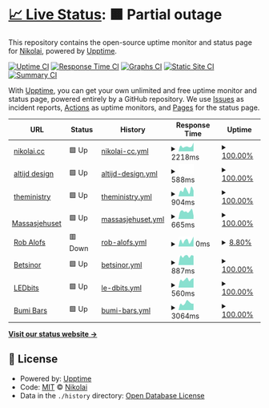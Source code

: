 # [📈 Live Status](https://nikolai-cc.github.io/upp): <!--live status--> **🟧 Partial outage**

This repository contains the open-source uptime monitor and status page for [Nikolai](http://nikolai.cc), powered by [Upptime](https://github.com/upptime/upptime).

[![Uptime CI](https://github.com/nikolai-cc/upp/workflows/Uptime%20CI/badge.svg)](https://github.com/nikolai-cc/upp/actions?query=workflow%3A%22Uptime+CI%22)
[![Response Time CI](https://github.com/nikolai-cc/upp/workflows/Response%20Time%20CI/badge.svg)](https://github.com/nikolai-cc/upp/actions?query=workflow%3A%22Response+Time+CI%22)
[![Graphs CI](https://github.com/nikolai-cc/upp/workflows/Graphs%20CI/badge.svg)](https://github.com/nikolai-cc/upp/actions?query=workflow%3A%22Graphs+CI%22)
[![Static Site CI](https://github.com/nikolai-cc/upp/workflows/Static%20Site%20CI/badge.svg)](https://github.com/nikolai-cc/upp/actions?query=workflow%3A%22Static+Site+CI%22)
[![Summary CI](https://github.com/nikolai-cc/upp/workflows/Summary%20CI/badge.svg)](https://github.com/nikolai-cc/upp/actions?query=workflow%3A%22Summary+CI%22)

With [Upptime](https://upptime.js.org), you can get your own unlimited and free uptime monitor and status page, powered entirely by a GitHub repository. We use [Issues](https://github.com/nikolai-cc/upp/issues) as incident reports, [Actions](https://github.com/nikolai-cc/upp/actions) as uptime monitors, and [Pages](https://nikolai-cc.github.io/upp) for the status page.

<!--start: status pages-->
<!-- This summary is generated by Upptime (https://github.com/upptime/upptime) -->
<!-- Do not edit this manually, your changes will be overwritten -->
<!-- prettier-ignore -->
| URL | Status | History | Response Time | Uptime |
| --- | ------ | ------- | ------------- | ------ |
| <img alt="" src="https://favicons.githubusercontent.com/www.nikolai.cc" height="13"> [nikolai.cc](https://www.nikolai.cc) | 🟩 Up | [nikolai-cc.yml](https://github.com/nikolai-cc/upp/commits/HEAD/history/nikolai-cc.yml) | <details><summary><img alt="Response time graph" src="./graphs/nikolai-cc/response-time-week.png" height="20"> 2218ms</summary><br><a href="https://nikolai-cc.github.io/upp/history/nikolai-cc"><img alt="Response time 2218" src="https://img.shields.io/endpoint?url=https%3A%2F%2Fraw.githubusercontent.com%2Fnikolai-cc%2Fupp%2FHEAD%2Fapi%2Fnikolai-cc%2Fresponse-time.json"></a><br><a href="https://nikolai-cc.github.io/upp/history/nikolai-cc"><img alt="24-hour response time 2218" src="https://img.shields.io/endpoint?url=https%3A%2F%2Fraw.githubusercontent.com%2Fnikolai-cc%2Fupp%2FHEAD%2Fapi%2Fnikolai-cc%2Fresponse-time-day.json"></a><br><a href="https://nikolai-cc.github.io/upp/history/nikolai-cc"><img alt="7-day response time 2218" src="https://img.shields.io/endpoint?url=https%3A%2F%2Fraw.githubusercontent.com%2Fnikolai-cc%2Fupp%2FHEAD%2Fapi%2Fnikolai-cc%2Fresponse-time-week.json"></a><br><a href="https://nikolai-cc.github.io/upp/history/nikolai-cc"><img alt="30-day response time 2218" src="https://img.shields.io/endpoint?url=https%3A%2F%2Fraw.githubusercontent.com%2Fnikolai-cc%2Fupp%2FHEAD%2Fapi%2Fnikolai-cc%2Fresponse-time-month.json"></a><br><a href="https://nikolai-cc.github.io/upp/history/nikolai-cc"><img alt="1-year response time 2218" src="https://img.shields.io/endpoint?url=https%3A%2F%2Fraw.githubusercontent.com%2Fnikolai-cc%2Fupp%2FHEAD%2Fapi%2Fnikolai-cc%2Fresponse-time-year.json"></a></details> | <details><summary><a href="https://nikolai-cc.github.io/upp/history/nikolai-cc">100.00%</a></summary><a href="https://nikolai-cc.github.io/upp/history/nikolai-cc"><img alt="All-time uptime 100.00%" src="https://img.shields.io/endpoint?url=https%3A%2F%2Fraw.githubusercontent.com%2Fnikolai-cc%2Fupp%2FHEAD%2Fapi%2Fnikolai-cc%2Fuptime.json"></a><br><a href="https://nikolai-cc.github.io/upp/history/nikolai-cc"><img alt="24-hour uptime 100.00%" src="https://img.shields.io/endpoint?url=https%3A%2F%2Fraw.githubusercontent.com%2Fnikolai-cc%2Fupp%2FHEAD%2Fapi%2Fnikolai-cc%2Fuptime-day.json"></a><br><a href="https://nikolai-cc.github.io/upp/history/nikolai-cc"><img alt="7-day uptime 100.00%" src="https://img.shields.io/endpoint?url=https%3A%2F%2Fraw.githubusercontent.com%2Fnikolai-cc%2Fupp%2FHEAD%2Fapi%2Fnikolai-cc%2Fuptime-week.json"></a><br><a href="https://nikolai-cc.github.io/upp/history/nikolai-cc"><img alt="30-day uptime 100.00%" src="https://img.shields.io/endpoint?url=https%3A%2F%2Fraw.githubusercontent.com%2Fnikolai-cc%2Fupp%2FHEAD%2Fapi%2Fnikolai-cc%2Fuptime-month.json"></a><br><a href="https://nikolai-cc.github.io/upp/history/nikolai-cc"><img alt="1-year uptime 100.00%" src="https://img.shields.io/endpoint?url=https%3A%2F%2Fraw.githubusercontent.com%2Fnikolai-cc%2Fupp%2FHEAD%2Fapi%2Fnikolai-cc%2Fuptime-year.json"></a></details>
| <img alt="" src="https://favicons.githubusercontent.com/www.altijd.design" height="13"> [altijd design](https://www.altijd.design) | 🟩 Up | [altijd-design.yml](https://github.com/nikolai-cc/upp/commits/HEAD/history/altijd-design.yml) | <details><summary><img alt="Response time graph" src="./graphs/altijd-design/response-time-week.png" height="20"> 588ms</summary><br><a href="https://nikolai-cc.github.io/upp/history/altijd-design"><img alt="Response time 588" src="https://img.shields.io/endpoint?url=https%3A%2F%2Fraw.githubusercontent.com%2Fnikolai-cc%2Fupp%2FHEAD%2Fapi%2Faltijd-design%2Fresponse-time.json"></a><br><a href="https://nikolai-cc.github.io/upp/history/altijd-design"><img alt="24-hour response time 588" src="https://img.shields.io/endpoint?url=https%3A%2F%2Fraw.githubusercontent.com%2Fnikolai-cc%2Fupp%2FHEAD%2Fapi%2Faltijd-design%2Fresponse-time-day.json"></a><br><a href="https://nikolai-cc.github.io/upp/history/altijd-design"><img alt="7-day response time 588" src="https://img.shields.io/endpoint?url=https%3A%2F%2Fraw.githubusercontent.com%2Fnikolai-cc%2Fupp%2FHEAD%2Fapi%2Faltijd-design%2Fresponse-time-week.json"></a><br><a href="https://nikolai-cc.github.io/upp/history/altijd-design"><img alt="30-day response time 588" src="https://img.shields.io/endpoint?url=https%3A%2F%2Fraw.githubusercontent.com%2Fnikolai-cc%2Fupp%2FHEAD%2Fapi%2Faltijd-design%2Fresponse-time-month.json"></a><br><a href="https://nikolai-cc.github.io/upp/history/altijd-design"><img alt="1-year response time 588" src="https://img.shields.io/endpoint?url=https%3A%2F%2Fraw.githubusercontent.com%2Fnikolai-cc%2Fupp%2FHEAD%2Fapi%2Faltijd-design%2Fresponse-time-year.json"></a></details> | <details><summary><a href="https://nikolai-cc.github.io/upp/history/altijd-design">100.00%</a></summary><a href="https://nikolai-cc.github.io/upp/history/altijd-design"><img alt="All-time uptime 100.00%" src="https://img.shields.io/endpoint?url=https%3A%2F%2Fraw.githubusercontent.com%2Fnikolai-cc%2Fupp%2FHEAD%2Fapi%2Faltijd-design%2Fuptime.json"></a><br><a href="https://nikolai-cc.github.io/upp/history/altijd-design"><img alt="24-hour uptime 100.00%" src="https://img.shields.io/endpoint?url=https%3A%2F%2Fraw.githubusercontent.com%2Fnikolai-cc%2Fupp%2FHEAD%2Fapi%2Faltijd-design%2Fuptime-day.json"></a><br><a href="https://nikolai-cc.github.io/upp/history/altijd-design"><img alt="7-day uptime 100.00%" src="https://img.shields.io/endpoint?url=https%3A%2F%2Fraw.githubusercontent.com%2Fnikolai-cc%2Fupp%2FHEAD%2Fapi%2Faltijd-design%2Fuptime-week.json"></a><br><a href="https://nikolai-cc.github.io/upp/history/altijd-design"><img alt="30-day uptime 100.00%" src="https://img.shields.io/endpoint?url=https%3A%2F%2Fraw.githubusercontent.com%2Fnikolai-cc%2Fupp%2FHEAD%2Fapi%2Faltijd-design%2Fuptime-month.json"></a><br><a href="https://nikolai-cc.github.io/upp/history/altijd-design"><img alt="1-year uptime 100.00%" src="https://img.shields.io/endpoint?url=https%3A%2F%2Fraw.githubusercontent.com%2Fnikolai-cc%2Fupp%2FHEAD%2Fapi%2Faltijd-design%2Fuptime-year.json"></a></details>
| <img alt="" src="https://favicons.githubusercontent.com/www.theministry.co" height="13"> [theministry](https://www.theministry.co) | 🟩 Up | [theministry.yml](https://github.com/nikolai-cc/upp/commits/HEAD/history/theministry.yml) | <details><summary><img alt="Response time graph" src="./graphs/theministry/response-time-week.png" height="20"> 904ms</summary><br><a href="https://nikolai-cc.github.io/upp/history/theministry"><img alt="Response time 904" src="https://img.shields.io/endpoint?url=https%3A%2F%2Fraw.githubusercontent.com%2Fnikolai-cc%2Fupp%2FHEAD%2Fapi%2Ftheministry%2Fresponse-time.json"></a><br><a href="https://nikolai-cc.github.io/upp/history/theministry"><img alt="24-hour response time 904" src="https://img.shields.io/endpoint?url=https%3A%2F%2Fraw.githubusercontent.com%2Fnikolai-cc%2Fupp%2FHEAD%2Fapi%2Ftheministry%2Fresponse-time-day.json"></a><br><a href="https://nikolai-cc.github.io/upp/history/theministry"><img alt="7-day response time 904" src="https://img.shields.io/endpoint?url=https%3A%2F%2Fraw.githubusercontent.com%2Fnikolai-cc%2Fupp%2FHEAD%2Fapi%2Ftheministry%2Fresponse-time-week.json"></a><br><a href="https://nikolai-cc.github.io/upp/history/theministry"><img alt="30-day response time 904" src="https://img.shields.io/endpoint?url=https%3A%2F%2Fraw.githubusercontent.com%2Fnikolai-cc%2Fupp%2FHEAD%2Fapi%2Ftheministry%2Fresponse-time-month.json"></a><br><a href="https://nikolai-cc.github.io/upp/history/theministry"><img alt="1-year response time 904" src="https://img.shields.io/endpoint?url=https%3A%2F%2Fraw.githubusercontent.com%2Fnikolai-cc%2Fupp%2FHEAD%2Fapi%2Ftheministry%2Fresponse-time-year.json"></a></details> | <details><summary><a href="https://nikolai-cc.github.io/upp/history/theministry">100.00%</a></summary><a href="https://nikolai-cc.github.io/upp/history/theministry"><img alt="All-time uptime 100.00%" src="https://img.shields.io/endpoint?url=https%3A%2F%2Fraw.githubusercontent.com%2Fnikolai-cc%2Fupp%2FHEAD%2Fapi%2Ftheministry%2Fuptime.json"></a><br><a href="https://nikolai-cc.github.io/upp/history/theministry"><img alt="24-hour uptime 100.00%" src="https://img.shields.io/endpoint?url=https%3A%2F%2Fraw.githubusercontent.com%2Fnikolai-cc%2Fupp%2FHEAD%2Fapi%2Ftheministry%2Fuptime-day.json"></a><br><a href="https://nikolai-cc.github.io/upp/history/theministry"><img alt="7-day uptime 100.00%" src="https://img.shields.io/endpoint?url=https%3A%2F%2Fraw.githubusercontent.com%2Fnikolai-cc%2Fupp%2FHEAD%2Fapi%2Ftheministry%2Fuptime-week.json"></a><br><a href="https://nikolai-cc.github.io/upp/history/theministry"><img alt="30-day uptime 100.00%" src="https://img.shields.io/endpoint?url=https%3A%2F%2Fraw.githubusercontent.com%2Fnikolai-cc%2Fupp%2FHEAD%2Fapi%2Ftheministry%2Fuptime-month.json"></a><br><a href="https://nikolai-cc.github.io/upp/history/theministry"><img alt="1-year uptime 100.00%" src="https://img.shields.io/endpoint?url=https%3A%2F%2Fraw.githubusercontent.com%2Fnikolai-cc%2Fupp%2FHEAD%2Fapi%2Ftheministry%2Fuptime-year.json"></a></details>
| <img alt="" src="https://favicons.githubusercontent.com/www.massasjehuset.nl" height="13"> [Massasjehuset](https://www.massasjehuset.nl) | 🟩 Up | [massasjehuset.yml](https://github.com/nikolai-cc/upp/commits/HEAD/history/massasjehuset.yml) | <details><summary><img alt="Response time graph" src="./graphs/massasjehuset/response-time-week.png" height="20"> 665ms</summary><br><a href="https://nikolai-cc.github.io/upp/history/massasjehuset"><img alt="Response time 665" src="https://img.shields.io/endpoint?url=https%3A%2F%2Fraw.githubusercontent.com%2Fnikolai-cc%2Fupp%2FHEAD%2Fapi%2Fmassasjehuset%2Fresponse-time.json"></a><br><a href="https://nikolai-cc.github.io/upp/history/massasjehuset"><img alt="24-hour response time 665" src="https://img.shields.io/endpoint?url=https%3A%2F%2Fraw.githubusercontent.com%2Fnikolai-cc%2Fupp%2FHEAD%2Fapi%2Fmassasjehuset%2Fresponse-time-day.json"></a><br><a href="https://nikolai-cc.github.io/upp/history/massasjehuset"><img alt="7-day response time 665" src="https://img.shields.io/endpoint?url=https%3A%2F%2Fraw.githubusercontent.com%2Fnikolai-cc%2Fupp%2FHEAD%2Fapi%2Fmassasjehuset%2Fresponse-time-week.json"></a><br><a href="https://nikolai-cc.github.io/upp/history/massasjehuset"><img alt="30-day response time 665" src="https://img.shields.io/endpoint?url=https%3A%2F%2Fraw.githubusercontent.com%2Fnikolai-cc%2Fupp%2FHEAD%2Fapi%2Fmassasjehuset%2Fresponse-time-month.json"></a><br><a href="https://nikolai-cc.github.io/upp/history/massasjehuset"><img alt="1-year response time 665" src="https://img.shields.io/endpoint?url=https%3A%2F%2Fraw.githubusercontent.com%2Fnikolai-cc%2Fupp%2FHEAD%2Fapi%2Fmassasjehuset%2Fresponse-time-year.json"></a></details> | <details><summary><a href="https://nikolai-cc.github.io/upp/history/massasjehuset">100.00%</a></summary><a href="https://nikolai-cc.github.io/upp/history/massasjehuset"><img alt="All-time uptime 100.00%" src="https://img.shields.io/endpoint?url=https%3A%2F%2Fraw.githubusercontent.com%2Fnikolai-cc%2Fupp%2FHEAD%2Fapi%2Fmassasjehuset%2Fuptime.json"></a><br><a href="https://nikolai-cc.github.io/upp/history/massasjehuset"><img alt="24-hour uptime 100.00%" src="https://img.shields.io/endpoint?url=https%3A%2F%2Fraw.githubusercontent.com%2Fnikolai-cc%2Fupp%2FHEAD%2Fapi%2Fmassasjehuset%2Fuptime-day.json"></a><br><a href="https://nikolai-cc.github.io/upp/history/massasjehuset"><img alt="7-day uptime 100.00%" src="https://img.shields.io/endpoint?url=https%3A%2F%2Fraw.githubusercontent.com%2Fnikolai-cc%2Fupp%2FHEAD%2Fapi%2Fmassasjehuset%2Fuptime-week.json"></a><br><a href="https://nikolai-cc.github.io/upp/history/massasjehuset"><img alt="30-day uptime 100.00%" src="https://img.shields.io/endpoint?url=https%3A%2F%2Fraw.githubusercontent.com%2Fnikolai-cc%2Fupp%2FHEAD%2Fapi%2Fmassasjehuset%2Fuptime-month.json"></a><br><a href="https://nikolai-cc.github.io/upp/history/massasjehuset"><img alt="1-year uptime 100.00%" src="https://img.shields.io/endpoint?url=https%3A%2F%2Fraw.githubusercontent.com%2Fnikolai-cc%2Fupp%2FHEAD%2Fapi%2Fmassasjehuset%2Fuptime-year.json"></a></details>
| <img alt="" src="https://favicons.githubusercontent.com/www.robalofs.nl" height="13"> [Rob Alofs](https://www.robalofs.nl) | 🟥 Down | [rob-alofs.yml](https://github.com/nikolai-cc/upp/commits/HEAD/history/rob-alofs.yml) | <details><summary><img alt="Response time graph" src="./graphs/rob-alofs/response-time-week.png" height="20"> 0ms</summary><br><a href="https://nikolai-cc.github.io/upp/history/rob-alofs"><img alt="Response time 0" src="https://img.shields.io/endpoint?url=https%3A%2F%2Fraw.githubusercontent.com%2Fnikolai-cc%2Fupp%2FHEAD%2Fapi%2Frob-alofs%2Fresponse-time.json"></a><br><a href="https://nikolai-cc.github.io/upp/history/rob-alofs"><img alt="24-hour response time 0" src="https://img.shields.io/endpoint?url=https%3A%2F%2Fraw.githubusercontent.com%2Fnikolai-cc%2Fupp%2FHEAD%2Fapi%2Frob-alofs%2Fresponse-time-day.json"></a><br><a href="https://nikolai-cc.github.io/upp/history/rob-alofs"><img alt="7-day response time 0" src="https://img.shields.io/endpoint?url=https%3A%2F%2Fraw.githubusercontent.com%2Fnikolai-cc%2Fupp%2FHEAD%2Fapi%2Frob-alofs%2Fresponse-time-week.json"></a><br><a href="https://nikolai-cc.github.io/upp/history/rob-alofs"><img alt="30-day response time 0" src="https://img.shields.io/endpoint?url=https%3A%2F%2Fraw.githubusercontent.com%2Fnikolai-cc%2Fupp%2FHEAD%2Fapi%2Frob-alofs%2Fresponse-time-month.json"></a><br><a href="https://nikolai-cc.github.io/upp/history/rob-alofs"><img alt="1-year response time 0" src="https://img.shields.io/endpoint?url=https%3A%2F%2Fraw.githubusercontent.com%2Fnikolai-cc%2Fupp%2FHEAD%2Fapi%2Frob-alofs%2Fresponse-time-year.json"></a></details> | <details><summary><a href="https://nikolai-cc.github.io/upp/history/rob-alofs">8.80%</a></summary><a href="https://nikolai-cc.github.io/upp/history/rob-alofs"><img alt="All-time uptime 8.80%" src="https://img.shields.io/endpoint?url=https%3A%2F%2Fraw.githubusercontent.com%2Fnikolai-cc%2Fupp%2FHEAD%2Fapi%2Frob-alofs%2Fuptime.json"></a><br><a href="https://nikolai-cc.github.io/upp/history/rob-alofs"><img alt="24-hour uptime 8.80%" src="https://img.shields.io/endpoint?url=https%3A%2F%2Fraw.githubusercontent.com%2Fnikolai-cc%2Fupp%2FHEAD%2Fapi%2Frob-alofs%2Fuptime-day.json"></a><br><a href="https://nikolai-cc.github.io/upp/history/rob-alofs"><img alt="7-day uptime 8.80%" src="https://img.shields.io/endpoint?url=https%3A%2F%2Fraw.githubusercontent.com%2Fnikolai-cc%2Fupp%2FHEAD%2Fapi%2Frob-alofs%2Fuptime-week.json"></a><br><a href="https://nikolai-cc.github.io/upp/history/rob-alofs"><img alt="30-day uptime 8.80%" src="https://img.shields.io/endpoint?url=https%3A%2F%2Fraw.githubusercontent.com%2Fnikolai-cc%2Fupp%2FHEAD%2Fapi%2Frob-alofs%2Fuptime-month.json"></a><br><a href="https://nikolai-cc.github.io/upp/history/rob-alofs"><img alt="1-year uptime 8.80%" src="https://img.shields.io/endpoint?url=https%3A%2F%2Fraw.githubusercontent.com%2Fnikolai-cc%2Fupp%2FHEAD%2Fapi%2Frob-alofs%2Fuptime-year.json"></a></details>
| <img alt="" src="https://favicons.githubusercontent.com/www.betsinor.fr" height="13"> [Betsinor](https://www.betsinor.fr) | 🟩 Up | [betsinor.yml](https://github.com/nikolai-cc/upp/commits/HEAD/history/betsinor.yml) | <details><summary><img alt="Response time graph" src="./graphs/betsinor/response-time-week.png" height="20"> 887ms</summary><br><a href="https://nikolai-cc.github.io/upp/history/betsinor"><img alt="Response time 887" src="https://img.shields.io/endpoint?url=https%3A%2F%2Fraw.githubusercontent.com%2Fnikolai-cc%2Fupp%2FHEAD%2Fapi%2Fbetsinor%2Fresponse-time.json"></a><br><a href="https://nikolai-cc.github.io/upp/history/betsinor"><img alt="24-hour response time 887" src="https://img.shields.io/endpoint?url=https%3A%2F%2Fraw.githubusercontent.com%2Fnikolai-cc%2Fupp%2FHEAD%2Fapi%2Fbetsinor%2Fresponse-time-day.json"></a><br><a href="https://nikolai-cc.github.io/upp/history/betsinor"><img alt="7-day response time 887" src="https://img.shields.io/endpoint?url=https%3A%2F%2Fraw.githubusercontent.com%2Fnikolai-cc%2Fupp%2FHEAD%2Fapi%2Fbetsinor%2Fresponse-time-week.json"></a><br><a href="https://nikolai-cc.github.io/upp/history/betsinor"><img alt="30-day response time 887" src="https://img.shields.io/endpoint?url=https%3A%2F%2Fraw.githubusercontent.com%2Fnikolai-cc%2Fupp%2FHEAD%2Fapi%2Fbetsinor%2Fresponse-time-month.json"></a><br><a href="https://nikolai-cc.github.io/upp/history/betsinor"><img alt="1-year response time 887" src="https://img.shields.io/endpoint?url=https%3A%2F%2Fraw.githubusercontent.com%2Fnikolai-cc%2Fupp%2FHEAD%2Fapi%2Fbetsinor%2Fresponse-time-year.json"></a></details> | <details><summary><a href="https://nikolai-cc.github.io/upp/history/betsinor">100.00%</a></summary><a href="https://nikolai-cc.github.io/upp/history/betsinor"><img alt="All-time uptime 100.00%" src="https://img.shields.io/endpoint?url=https%3A%2F%2Fraw.githubusercontent.com%2Fnikolai-cc%2Fupp%2FHEAD%2Fapi%2Fbetsinor%2Fuptime.json"></a><br><a href="https://nikolai-cc.github.io/upp/history/betsinor"><img alt="24-hour uptime 100.00%" src="https://img.shields.io/endpoint?url=https%3A%2F%2Fraw.githubusercontent.com%2Fnikolai-cc%2Fupp%2FHEAD%2Fapi%2Fbetsinor%2Fuptime-day.json"></a><br><a href="https://nikolai-cc.github.io/upp/history/betsinor"><img alt="7-day uptime 100.00%" src="https://img.shields.io/endpoint?url=https%3A%2F%2Fraw.githubusercontent.com%2Fnikolai-cc%2Fupp%2FHEAD%2Fapi%2Fbetsinor%2Fuptime-week.json"></a><br><a href="https://nikolai-cc.github.io/upp/history/betsinor"><img alt="30-day uptime 100.00%" src="https://img.shields.io/endpoint?url=https%3A%2F%2Fraw.githubusercontent.com%2Fnikolai-cc%2Fupp%2FHEAD%2Fapi%2Fbetsinor%2Fuptime-month.json"></a><br><a href="https://nikolai-cc.github.io/upp/history/betsinor"><img alt="1-year uptime 100.00%" src="https://img.shields.io/endpoint?url=https%3A%2F%2Fraw.githubusercontent.com%2Fnikolai-cc%2Fupp%2FHEAD%2Fapi%2Fbetsinor%2Fuptime-year.json"></a></details>
| <img alt="" src="https://favicons.githubusercontent.com/www.ledbits.eu" height="13"> [LEDbits](https://www.ledbits.eu) | 🟩 Up | [le-dbits.yml](https://github.com/nikolai-cc/upp/commits/HEAD/history/le-dbits.yml) | <details><summary><img alt="Response time graph" src="./graphs/le-dbits/response-time-week.png" height="20"> 560ms</summary><br><a href="https://nikolai-cc.github.io/upp/history/le-dbits"><img alt="Response time 560" src="https://img.shields.io/endpoint?url=https%3A%2F%2Fraw.githubusercontent.com%2Fnikolai-cc%2Fupp%2FHEAD%2Fapi%2Fle-dbits%2Fresponse-time.json"></a><br><a href="https://nikolai-cc.github.io/upp/history/le-dbits"><img alt="24-hour response time 560" src="https://img.shields.io/endpoint?url=https%3A%2F%2Fraw.githubusercontent.com%2Fnikolai-cc%2Fupp%2FHEAD%2Fapi%2Fle-dbits%2Fresponse-time-day.json"></a><br><a href="https://nikolai-cc.github.io/upp/history/le-dbits"><img alt="7-day response time 560" src="https://img.shields.io/endpoint?url=https%3A%2F%2Fraw.githubusercontent.com%2Fnikolai-cc%2Fupp%2FHEAD%2Fapi%2Fle-dbits%2Fresponse-time-week.json"></a><br><a href="https://nikolai-cc.github.io/upp/history/le-dbits"><img alt="30-day response time 560" src="https://img.shields.io/endpoint?url=https%3A%2F%2Fraw.githubusercontent.com%2Fnikolai-cc%2Fupp%2FHEAD%2Fapi%2Fle-dbits%2Fresponse-time-month.json"></a><br><a href="https://nikolai-cc.github.io/upp/history/le-dbits"><img alt="1-year response time 560" src="https://img.shields.io/endpoint?url=https%3A%2F%2Fraw.githubusercontent.com%2Fnikolai-cc%2Fupp%2FHEAD%2Fapi%2Fle-dbits%2Fresponse-time-year.json"></a></details> | <details><summary><a href="https://nikolai-cc.github.io/upp/history/le-dbits">100.00%</a></summary><a href="https://nikolai-cc.github.io/upp/history/le-dbits"><img alt="All-time uptime 100.00%" src="https://img.shields.io/endpoint?url=https%3A%2F%2Fraw.githubusercontent.com%2Fnikolai-cc%2Fupp%2FHEAD%2Fapi%2Fle-dbits%2Fuptime.json"></a><br><a href="https://nikolai-cc.github.io/upp/history/le-dbits"><img alt="24-hour uptime 100.00%" src="https://img.shields.io/endpoint?url=https%3A%2F%2Fraw.githubusercontent.com%2Fnikolai-cc%2Fupp%2FHEAD%2Fapi%2Fle-dbits%2Fuptime-day.json"></a><br><a href="https://nikolai-cc.github.io/upp/history/le-dbits"><img alt="7-day uptime 100.00%" src="https://img.shields.io/endpoint?url=https%3A%2F%2Fraw.githubusercontent.com%2Fnikolai-cc%2Fupp%2FHEAD%2Fapi%2Fle-dbits%2Fuptime-week.json"></a><br><a href="https://nikolai-cc.github.io/upp/history/le-dbits"><img alt="30-day uptime 100.00%" src="https://img.shields.io/endpoint?url=https%3A%2F%2Fraw.githubusercontent.com%2Fnikolai-cc%2Fupp%2FHEAD%2Fapi%2Fle-dbits%2Fuptime-month.json"></a><br><a href="https://nikolai-cc.github.io/upp/history/le-dbits"><img alt="1-year uptime 100.00%" src="https://img.shields.io/endpoint?url=https%3A%2F%2Fraw.githubusercontent.com%2Fnikolai-cc%2Fupp%2FHEAD%2Fapi%2Fle-dbits%2Fuptime-year.json"></a></details>
| <img alt="" src="https://favicons.githubusercontent.com/www.bumibars.nl" height="13"> [Bumi Bars](https://www.bumibars.nl) | 🟩 Up | [bumi-bars.yml](https://github.com/nikolai-cc/upp/commits/HEAD/history/bumi-bars.yml) | <details><summary><img alt="Response time graph" src="./graphs/bumi-bars/response-time-week.png" height="20"> 3064ms</summary><br><a href="https://nikolai-cc.github.io/upp/history/bumi-bars"><img alt="Response time 3064" src="https://img.shields.io/endpoint?url=https%3A%2F%2Fraw.githubusercontent.com%2Fnikolai-cc%2Fupp%2FHEAD%2Fapi%2Fbumi-bars%2Fresponse-time.json"></a><br><a href="https://nikolai-cc.github.io/upp/history/bumi-bars"><img alt="24-hour response time 3064" src="https://img.shields.io/endpoint?url=https%3A%2F%2Fraw.githubusercontent.com%2Fnikolai-cc%2Fupp%2FHEAD%2Fapi%2Fbumi-bars%2Fresponse-time-day.json"></a><br><a href="https://nikolai-cc.github.io/upp/history/bumi-bars"><img alt="7-day response time 3064" src="https://img.shields.io/endpoint?url=https%3A%2F%2Fraw.githubusercontent.com%2Fnikolai-cc%2Fupp%2FHEAD%2Fapi%2Fbumi-bars%2Fresponse-time-week.json"></a><br><a href="https://nikolai-cc.github.io/upp/history/bumi-bars"><img alt="30-day response time 3064" src="https://img.shields.io/endpoint?url=https%3A%2F%2Fraw.githubusercontent.com%2Fnikolai-cc%2Fupp%2FHEAD%2Fapi%2Fbumi-bars%2Fresponse-time-month.json"></a><br><a href="https://nikolai-cc.github.io/upp/history/bumi-bars"><img alt="1-year response time 3064" src="https://img.shields.io/endpoint?url=https%3A%2F%2Fraw.githubusercontent.com%2Fnikolai-cc%2Fupp%2FHEAD%2Fapi%2Fbumi-bars%2Fresponse-time-year.json"></a></details> | <details><summary><a href="https://nikolai-cc.github.io/upp/history/bumi-bars">100.00%</a></summary><a href="https://nikolai-cc.github.io/upp/history/bumi-bars"><img alt="All-time uptime 100.00%" src="https://img.shields.io/endpoint?url=https%3A%2F%2Fraw.githubusercontent.com%2Fnikolai-cc%2Fupp%2FHEAD%2Fapi%2Fbumi-bars%2Fuptime.json"></a><br><a href="https://nikolai-cc.github.io/upp/history/bumi-bars"><img alt="24-hour uptime 100.00%" src="https://img.shields.io/endpoint?url=https%3A%2F%2Fraw.githubusercontent.com%2Fnikolai-cc%2Fupp%2FHEAD%2Fapi%2Fbumi-bars%2Fuptime-day.json"></a><br><a href="https://nikolai-cc.github.io/upp/history/bumi-bars"><img alt="7-day uptime 100.00%" src="https://img.shields.io/endpoint?url=https%3A%2F%2Fraw.githubusercontent.com%2Fnikolai-cc%2Fupp%2FHEAD%2Fapi%2Fbumi-bars%2Fuptime-week.json"></a><br><a href="https://nikolai-cc.github.io/upp/history/bumi-bars"><img alt="30-day uptime 100.00%" src="https://img.shields.io/endpoint?url=https%3A%2F%2Fraw.githubusercontent.com%2Fnikolai-cc%2Fupp%2FHEAD%2Fapi%2Fbumi-bars%2Fuptime-month.json"></a><br><a href="https://nikolai-cc.github.io/upp/history/bumi-bars"><img alt="1-year uptime 100.00%" src="https://img.shields.io/endpoint?url=https%3A%2F%2Fraw.githubusercontent.com%2Fnikolai-cc%2Fupp%2FHEAD%2Fapi%2Fbumi-bars%2Fuptime-year.json"></a></details>

<!--end: status pages-->

[**Visit our status website →**](https://nikolai-cc.github.io/upp)

## 📄 License

- Powered by: [Upptime](https://github.com/upptime/upptime)
- Code: [MIT](./LICENSE) © [Nikolai](http://nikolai.cc)
- Data in the `./history` directory: [Open Database License](https://opendatacommons.org/licenses/odbl/1-0/)
